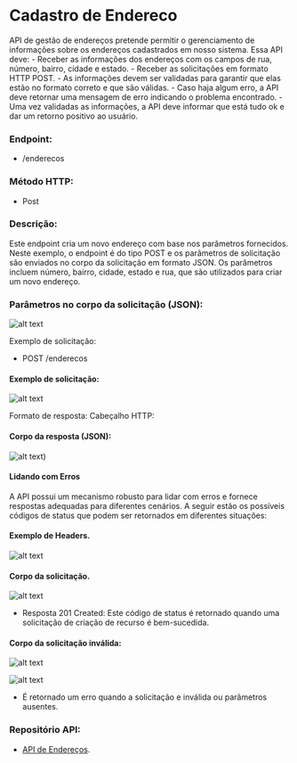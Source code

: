 # Cadastro de Endereco 
 API de gestão de endereços pretende permitir o gerenciamento de informações sobre os endereços cadastrados em nosso sistema. Essa API deve:
    - Receber as informações dos endereços com os campos de rua, número, bairro, cidade e estado.
    - Receber as solicitações em formato HTTP POST.
    - As informações devem ser validadas para garantir que elas estão no formato correto e que são válidas.
    - Caso haja algum erro, a API deve retornar uma mensagem de erro indicando o problema encontrado.
    - Uma vez validadas as informações, a API deve informar que está tudo ok e dar um retorno positivo ao usuário.

### Endpoint: 
- /enderecos

### Método HTTP:
- Post
  
### Descrição:
Este endpoint cria um novo endereço com base nos parâmetros fornecidos.
Neste exemplo, o endpoint é do tipo POST e os parâmetros de solicitação são enviados no corpo da solicitação em formato JSON. Os parâmetros incluem número, bairro, cidade, estado e rua, que são utilizados para criar um novo endereço.

### Parâmetros no corpo da solicitação (JSON):

![alt text](https://s4.aconvert.com/convert/p3r68-cdx67/akvbx-7kow1.png)

Exemplo de solicitação:
- POST /enderecos

#### Exemplo de solicitação:

![alt text](https://s4.aconvert.com/convert/p3r68-cdx67/a1kmm-f5eui.png)

Formato de resposta:
Cabeçalho HTTP:

#### Corpo da resposta (JSON):

![alt text](https://s4.aconvert.com/convert/p3r68-cdx67/alezq-u5lgw.png))

#### Lidando com Erros

A API possui um mecanismo robusto para lidar com erros e fornece respostas adequadas para diferentes cenários. A seguir estão os possíveis códigos de status que podem ser retornados em diferentes situações:

#### Exemplo de Headers.

![alt text](https://s4.aconvert.com/convert/p3r68-cdx67/ae496-poz8d.png)

#### Corpo da solicitação.

![alt text](https://s4.aconvert.com/convert/p3r68-cdx67/aonv8-e72do.png)

- Resposta 201 Created: Este código de status é retornado quando uma solicitação de criação de recurso é bem-sucedida.

#### Corpo da solicitação inválida:

![alt text](https://s4.aconvert.com/convert/p3r68-cdx67/a808e-k7041.png)

![alt text](https://s4.aconvert.com/convert/p3r68-cdx67/amz9x-azsmc.png)

- É retornado um erro quando a solicitação e inválida ou parâmetros ausentes.

### Repositório API:
- [API de Endereços](https://github.com/WalaceLima/APICadastrodeEnderecoPOSFiap/tree/main/APICadastrodeEndereco).



